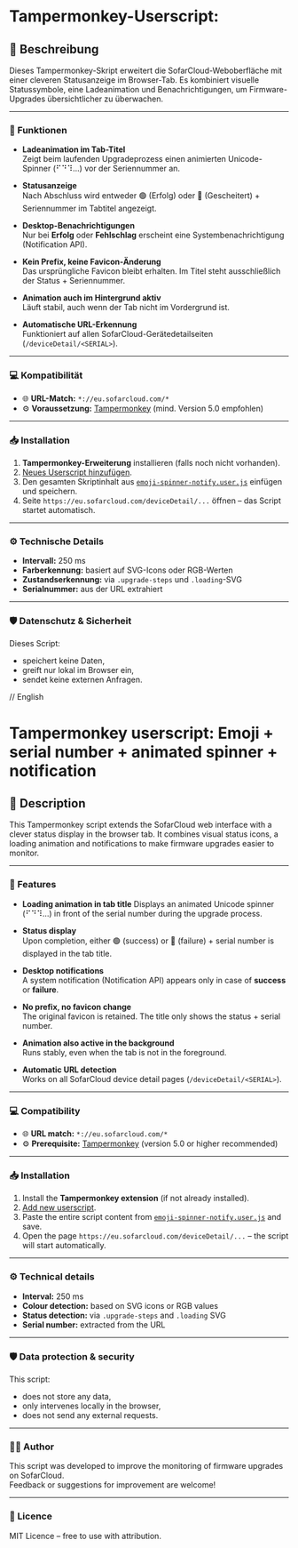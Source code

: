 # Tampermonkey-Userscript:
## 📝 Beschreibung

Dieses Tampermonkey-Skript erweitert die SofarCloud-Weboberfläche mit einer cleveren Statusanzeige im Browser-Tab. Es kombiniert visuelle Statussymbole, eine Ladeanimation und Benachrichtigungen, um Firmware-Upgrades übersichtlicher zu überwachen.

---

### 🔧 Funktionen

- **Ladeanimation im Tab-Titel**  
  Zeigt beim laufenden Upgradeprozess einen animierten Unicode-Spinner (⠋⠙⠹…) vor der Seriennummer an.

- **Statusanzeige**  
  Nach Abschluss wird entweder 🟢 (Erfolg) oder 🔴 (Gescheitert) + Seriennummer im Tabtitel angezeigt.

- **Desktop-Benachrichtigungen**  
  Nur bei **Erfolg** oder **Fehlschlag** erscheint eine Systembenachrichtigung (Notification API).

- **Kein Prefix, keine Favicon-Änderung**  
  Das ursprüngliche Favicon bleibt erhalten. Im Titel steht ausschließlich der Status + Seriennummer.

- **Animation auch im Hintergrund aktiv**  
  Läuft stabil, auch wenn der Tab nicht im Vordergrund ist.

- **Automatische URL-Erkennung**  
  Funktioniert auf allen SofarCloud-Gerätedetailseiten (`/deviceDetail/<SERIAL>`).

---

### 💻 Kompatibilität

- 🌐 **URL-Match:** `*://eu.sofarcloud.com/*`  
- ⚙️ **Voraussetzung:** [Tampermonkey](https://www.tampermonkey.net/) (mind. Version 5.0 empfohlen)

---

### 📥 Installation

1. **Tampermonkey-Erweiterung** installieren (falls noch nicht vorhanden).
2. [Neues Userscript hinzufügen](https://www.tampermonkey.net/documentation.php?ext=dhdg#Q2).
3. Den gesamten Skriptinhalt aus [`emoji-spinner-notify.user.js`](./emoji-spinner-notify.user.js) einfügen und speichern.
4. Seite `https://eu.sofarcloud.com/deviceDetail/...` öffnen – das Script startet automatisch.

---

### ⚙️ Technische Details

- **Intervall:** 250 ms
- **Farberkennung:** basiert auf SVG-Icons oder RGB-Werten
- **Zustandserkennung:** via `.upgrade-steps` und `.loading`-SVG
- **Serialnummer:** aus der URL extrahiert

---

### 🛡️ Datenschutz & Sicherheit

Dieses Script:
- speichert keine Daten,
- greift nur lokal im Browser ein,
- sendet keine externen Anfragen.



// English

# Tampermonkey userscript: Emoji + serial number + animated spinner + notification

## 📝 Description

This Tampermonkey script extends the SofarCloud web interface with a clever status display in the browser tab. It combines visual status icons, a loading animation and notifications to make firmware upgrades easier to monitor.

---

### 🔧 Features

- **Loading animation in tab title**
Displays an animated Unicode spinner (⠋⠙⠹…) in front of the serial number during the upgrade process.

- **Status display**  
  Upon completion, either 🟢 (success) or 🔴 (failure) + serial number is displayed in the tab title.

- **Desktop notifications**  
  A system notification (Notification API) appears only in case of **success** or **failure**.

- **No prefix, no favicon change**  
  The original favicon is retained. The title only shows the status + serial number.

- **Animation also active in the background**  
  Runs stably, even when the tab is not in the foreground.

- **Automatic URL detection**  
  Works on all SofarCloud device detail pages (`/deviceDetail/<SERIAL>`).

---

### 💻 Compatibility

- 🌐 **URL match:** `*://eu.sofarcloud.com/*`  
- ⚙️ **Prerequisite:** [Tampermonkey](https://www.tampermonkey.net/) (version 5.0 or higher recommended)

---

### 📥 Installation

1. Install the **Tampermonkey extension** (if not already installed).
2. [Add new userscript](https://www.tampermonkey.net/documentation.php?ext=dhdg#Q2).
3. Paste the entire script content from [`emoji-spinner-notify.user.js`](./emoji-spinner-notify.user.js) and save.
4. Open the page `https://eu.sofarcloud.com/deviceDetail/...` – the script will start automatically.

---

### ⚙️ Technical details

- **Interval:** 250 ms
- **Colour detection:** based on SVG icons or RGB values
- **Status detection:** via `.upgrade-steps` and `.loading` SVG
- **Serial number:** extracted from the URL

---

### 🛡️ Data protection & security

This script:
- does not store any data,
- only intervenes locally in the browser,
- does not send any external requests.

---

### 🧑‍💻 Author

This script was developed to improve the monitoring of firmware upgrades on SofarCloud.  
Feedback or suggestions for improvement are welcome!

---

### 📄 Licence

MIT Licence – free to use with attribution.

